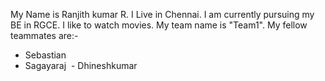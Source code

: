 My Name is Ranjith kumar R.
I Live in Chennai.
I am currently pursuing my BE in RGCE.
I like to watch movies.
My team name is "Team1".
My fellow teammates are:-
   - Sebastian
   - Sagayaraj
   - Dhineshkumar 
